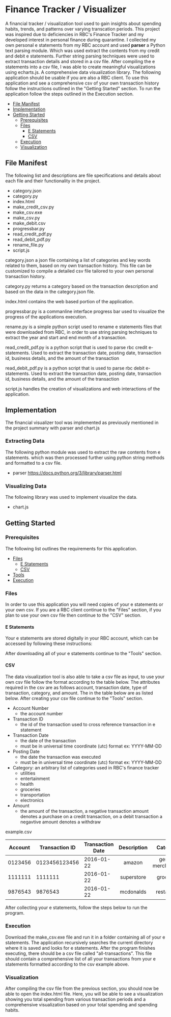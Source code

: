 # Finance Tracker / Visualizer
A financial tracker / visualization tool used to gain insights about spending habits, trends, and patterns over varying transcation periods. This project was inspired due to deficiencies in RBC's Finance Tracker and my developed interest in personal finance during quarantine. I collected my own personal e statements from my RBC account and used **parser** a Python text parsing module. Which was used extract the contents from my credit and debit e statements. Further string parsing techniques were used to extract transaction details and stored in a csv file. After compiling the e statements into a csv file, I was able to create meaningful visualizations using echarts.js. A comprehensive data visualization library. The following application should be usable if you are also a RBC client. To use this application and see a comprehensive csv of your own transaction history follow the instructions outlined in the "Getting Started" section. To run the application follow the steps outlined in the Execution section.

- [File Manifest](#file-manifest)
- [Implementation](#implementation)
- [Getting Started](#getting-started)
    - [Prerequisites](#prerequisites)
    - [Files](#files)
        - [E Statements](#e-statements)
        - [CSV](#files)
    - [Execution](#execution)
    - [Visualization](#visualization)

## File Manifest
The following list and descriptions are file specifications and details about each file and their functionality in the project.

- category.json
- category.py
- index.html
- make_credit_csv.py
- make_csv.exe
- make_csv.py
- make_debit.csv
- progressbar.py
- read_credit_pdf.py
- read_debit_pdf.py
- rename_file.py
- script.js

category.json a json file containing a list of categories and key words related to them, based on my own transaction history. This file can be customized to compile a detailed csv file tailored to your own personal transaction history.

category.py returns a category based on the transaction description and based on the data in the category.json file.

index.html contains the web based portion of the application.

progressbar.py is a commanline interface progress bar used to visualize the progress of the applications execution. 

rename.py is a simple python script used to rename e statements files that were downloaded from RBC, in order to use string parsing techniques to extract the year and 
start and end month of a transaction.

read_credit_pdf.py is a python script that is used to parse rbc credit e-statements. Used to extract the transaction date, posting date, transaction id, business details, and the amount of the transaction

read_debit_pdf.py is a python script that is used to parse rbc debit e-statements. Used to extract the transaction date, posting date, transaction id, business details, and the amount of the transaction

script.js handles the creation of visualizations and web interactions of the application.

## Implementation
The financial visualizer tool was implemented as previously mentioned in the project summary with parser and chart.js
### Extracting Data
The following python module was used to extract the raw contents from e statements. which was then processed further using python string methods and formatted to a csv file.

- parser https://docs.python.org/3/library/parser.html

### Visualizing Data
The following library was used to implement visualize the data.

- chart.js

## Getting Started
### Prerequisites
The following list outlines the requirements for this application. 

- [Files](#files)
    - [E Statements](#e-statements)
    - [CSV](#csv)
- [Tools](#tools)
- [Execution](#execution)
### Files
In order to use this application you will need copies of your e statements or your own csv. If you are a RBC client continue to the "Files" section, if you plan to use your own csv file then continue to the "CSV" section.

#### E Statements
Your e statements are stored digitally in your RBC account, which can be accessed by following these instructions:

After downloading all of your e statements continue to the "Tools" section.

#### CSV
The data visualization tool is also able to take a csv file as input, to use your own csv file follow the format according to the table below. The attributes required in the csv are as follows account, transaction date, type of transaction, category, and amount. The in the table below are as listed below. After creating your csv file continue to the "Tools" section.

- Account Number
    - the account number 
- Transaction ID
    - the id of the transaction used to cross reference transaction in e statement
- Transaction Date
    - the date of the transaction
    - must be in universal time coordinate (utc) format ex: YYYY-MM-DD
- Posting Date
    - the date the transaction was executed
    - must be in universal time coordinate (utc) format ex: YYYY-MM-DD
- Category: an arbitrary list of categories used in RBC's finance tracker
    - utilities
    - entertainment
    - health
    - groceries
    - transportation
    - electronics
- Amount
    - the amount of the transaction, a negative transaction amount denotes a purchase on a credit transaction, on a debit transaction a negavtive amount denotes a withdraw

example.csv

|Account|Transaction ID|Transaction Date | Description         | Category           | Amount |
|-------|--------------|---------------- |:-------------------:|:------------------:| ------:|
|0123456|0123456123456 |2016-01-22       | amazon              | general merchandise| $00.00 |
|1111111|1111111       |2016-01-22       | superstore          | groceries          | $12.00 |
|9876543|9876543       |2016-01-22       | mcdonalds           | restaurant         |  $1.00 |

After collecting your e statements, follow the steps below to run the program.

### Execution

Download the make_csv.exe file and run it in a folder containing all of your e statements. The application recursively searches the current directory where it is saved and looks for e statements. After the program finishes executing, there should be a csv file called "all-transactions". This file should contain a comprehensive list of all your transactions from your e statements formatted according to the csv example above.
    
### Visualization
After compiling the csv file from the previous section, you should now be able to open the index.html file. Here, you will be able to see a visualization showing you total spending from various transaction periods and a comprehensive visualization based on your total spending and spending habits.
